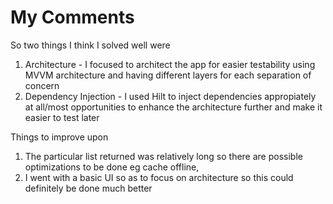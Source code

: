 # My Comments
So two things I think I solved well were
1. Architecture - I focused to architect the app for easier testability using MVVM architecture and having different layers for each separation of concern
2. Dependency Injection - I used Hilt to inject dependencies appropiately at all/most opportunities to enhance the architecture further and make it easier to test later

Things to improve upon
1. The particular list returned was relatively long so there are possible optimizations to be done eg cache offline,
2. I went with a basic UI so as to focus on architecture so this could definitely be done much better


